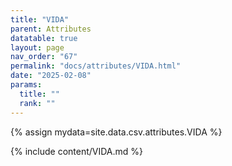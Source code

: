 ```yaml
---
title: "VIDA"
parent: Attributes
datatable: true
layout: page
nav_order: "67"
permalink: "docs/attributes/VIDA.html"
date: "2025-02-08"
params:
  title: ""
  rank: ""
---
```

{% assign mydata=site.data.csv.attributes.VIDA %} 

{% include content/VIDA.md %}
